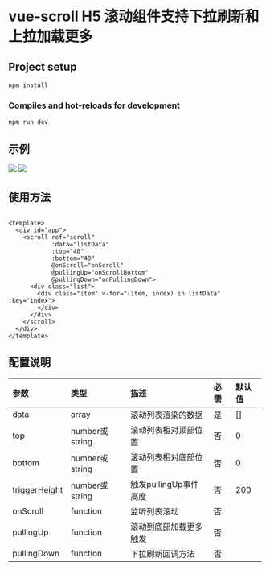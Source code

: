 # vue-scroll H5 滚动组件支持下拉刷新和上拉加载更多

## Project setup
```
npm install
```

### Compiles and hot-reloads for development
```
npm run dev
```

## 示例

<img src="http://img2.jpjie.com/h5/ifbueh1553572800311.gif"/>
<img src="http://img2.jpjie.com/h5/1fq66vw1k2wj20p00goq7n.gif"/>

## 使用方法

```vue

<template>
  <div id="app">
    <scroll ref="scroll"
            :data="listData"
            :top="40"
            :bottom="40"
            @onScroll="onScroll"
            @pullingUp="onScrollBottom"
            @pullingDown="onPullingDown">
      <div class="list">
        <div class="item" v-for="(item, index) in listData" :key="index">
        </div>
      </div>
    </scroll>
  </div>
</template>
```

## 配置说明
| 参数     | 类型     | 描述 | 必需 | 默认值 |
| :------------- | :------------- | :------------- | :------------- | :------------- |
| data         | array      | 滚动列表渲染的数据 | 是 | [] |
| top         | number或string      | 滚动列表相对顶部位置 | 否 | 0 |
| bottom         | number或string      | 滚动列表相对底部位置 | 否 | 0 |
| triggerHeight         | number或string      | 触发pullingUp事件高度 | 否 | 200 |
| onScroll         | function      | 监听列表滚动 | 否 | |
| pullingUp         | function      | 滚动到底部加载更多触发 | 否 |  |
| pullingDown         | function      | 下拉刷新回调方法 | 否 |  |